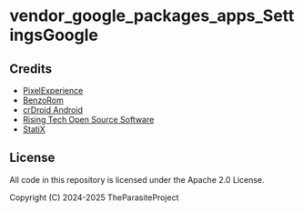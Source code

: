# vendor_google_packages_apps_SettingsGoogle

## Credits

- [PixelExperience](https://github.com/PixelExperience)
- [BenzoRom](https://github.com/BenzoRom)
- [crDroid Android](https://github.com/crdroidandroid)
- [Rising Tech Open Source Software](https://github.com/RisingTechOSS)
- [StatiX](https://github.com/StatiXOS)

## License

All code in this repository is licensed under the Apache 2.0 License.

Copyright (C) 2024-2025 TheParasiteProject
